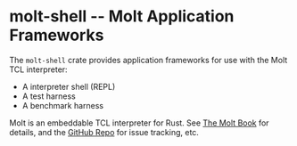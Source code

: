 # molt-shell -- Molt Application Frameworks

The `molt-shell` crate provides application frameworks for use with the Molt TCL interpreter:

*   A interpreter shell (REPL)
*   A test harness
*   A benchmark harness

Molt is an embeddable TCL interpreter for Rust.  See
[The Molt Book](https://wjduquette.github.io/molt) for details, and
the [GitHub Repo](https://github.com/wjduquette/molt) for issue tracking, etc.
